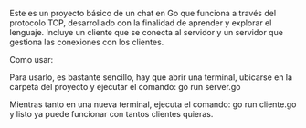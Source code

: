 Este es un proyecto básico de un chat en Go que funciona a través del protocolo TCP, desarrollado con la finalidad de aprender y explorar el lenguaje. Incluye un cliente que se conecta al servidor y un servidor que gestiona las conexiones con los clientes.

Como usar:

Para usarlo, es bastante sencillo, hay que abrir una terminal, ubicarse en la carpeta del proyecto y ejecutar el comando: go run server.go

Mientras tanto en una nueva terminal, ejecuta el comando: go run cliente.go
y listo ya puede funcionar con tantos clientes quieras. 
